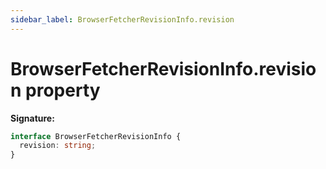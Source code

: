 ```yaml
---
sidebar_label: BrowserFetcherRevisionInfo.revision
---
```


# BrowserFetcherRevisionInfo.revision property

**Signature:**

```typescript
interface BrowserFetcherRevisionInfo {
  revision: string;
}
```
